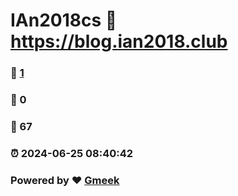 # IAn2018cs :link: https://blog.ian2018.club 
### :page_facing_up: [1](https://blog.ian2018.club/tag.html) 
### :speech_balloon: 0 
### :hibiscus: 67 
### :alarm_clock: 2024-06-25 08:40:42 
### Powered by :heart: [Gmeek](https://github.com/Meekdai/Gmeek)
